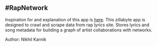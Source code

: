 #RapNetwork
---------------
Inspiration for and explanation of this app is [here](http://nikhilkarnik.com/articles/lil-wayne-pagerank-1/). This zillabyte app is designed to crawl and scrape data from rap lyrics site. Stores lyrics and song metadata for building a graph of artist collaborations with networkx.

Author: Nikhil Karnik
